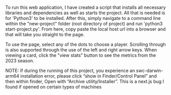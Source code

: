 To run this web application, I have created a script that installs all necessary libraries and dependencies as well as starts the project. All that is
needed is for 'Python3' to be installed. After this, simply navigate to a command line within the "new-project" folder (root directory of project) and run 'python3 start-project.py'.
From here, copy paste the local host url into a browser and that will take you straight to the page. 

To use the page, select any of the dots to choose a player. Scrolling through is also supported through the use of the left and right arrow keys.
When viewing a card, click the "view stats" button to see the metrics from the 2023 season. 

NOTE: If during the running of this project, you experience an swc-darwin-arm64 installation error, please click “show in Finder/Control Panel” and then within finder, Open with 
“Archive utility/Installer”. This is a next.js bug I found if opened on certain types of machines 
